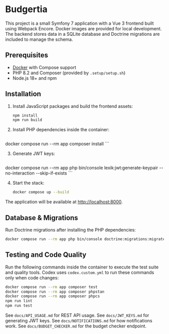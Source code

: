 # Budgertia

This project is a small Symfony 7 application with a Vue 3 frontend built
using Webpack Encore. Docker images are provided for local development. The
backend stores data in a SQLite database and Doctrine migrations are included
to manage the schema.

## Prerequisites

- [Docker](https://docs.docker.com/get-docker/) with Compose support
- PHP 8.2 and Composer (provided by `.setup/setup.sh`)
- Node.js 18+ and npm

## Installation

1. Install JavaScript packages and build the frontend assets:

   ```bash
   npm install
   npm run build
   ```

2. Install PHP dependencies inside the container:

    ```bash
docker compose run --rm app composer install
    ```

3. Generate JWT keys:

    ```bash
docker compose run --rm app php bin/console lexik:jwt:generate-keypair --no-interaction --skip-if-exists
    ```

4. Start the stack:

    ```bash
    docker compose up --build
    ```

The application will be available at [http://localhost:8000](http://localhost:8000).

## Database & Migrations

Run Doctrine migrations after installing the PHP dependencies:

```bash
docker compose run --rm app php bin/console doctrine:migrations:migrate
```

## Testing and Code Quality

Run the following commands inside the container to execute the test suite and quality tools. Codex uses `codex.custom.yml` to run these commands only when code changes:

```bash
docker compose run --rm app composer test
docker compose run --rm app composer phpstan
docker compose run --rm app composer phpcs
npm run lint
npm run test
```

See `docs/API_USAGE.md` for REST API usage.
See `docs/JWT_KEYS.md` for generating JWT keys.
See `docs/NOTIFICATIONS.md` for how notifications work.
See `docs/BUDGET_CHECKER.md` for the budget checker endpoint.
